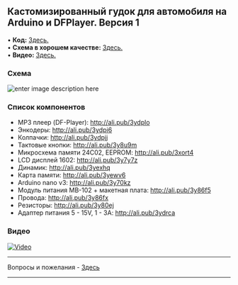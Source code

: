 ## Кастомизированный гудок для автомобиля на Arduino и DFPlayer. Версия 1

• **Код:** [Здесь.](/all_here/111/code.txt)  
• **Схема в хорошем качестве:** [Здесь.](https://i.imgur.com/beJdatu.jpg)  
• **Видео:** [Здесь.](https://youtu.be/s6m5Xz1uP20)  

### Схема
![enter image description here](https://i.imgur.com/beJdatu.jpg)

### Список компонентов
- MP3 плеер (DF-Player): http://ali.pub/3ydplo
- Энкодеры: http://ali.pub/3ydpi6
- Колпачки: http://ali.pub/3ydpjj
- Тактовые кнопки: http://ali.pub/3y8u9m
- Микросхема памяти 24C02, EEPROM: http://ali.pub/3xort4
- LCD дисплей 1602: http://ali.pub/3y7y7z
- Динамик: http://ali.pub/3yexhq
- Карта памяти: http://ali.pub/3yewv6
- Arduino nano v3: http://ali.pub/3y70kz
- Модуль питания MB-102 + макетная плата: http://ali.pub/3y86f5
- Провода: http://ali.pub/3y86fx
- Резисторы: http://ali.pub/3y80ej
- Адаптер питания 5 - 15V, 1 - 3A: http://ali.pub/3ydrca

### Видео
[![Video](https://img.youtube.com/vi/s6m5Xz1uP20/maxresdefault.jpg)](https://youtu.be/s6m5Xz1uP20)

---

Вопросы и пожелания - [Здесь](https://www.youtube.com/c/Bytevideo/)

---
